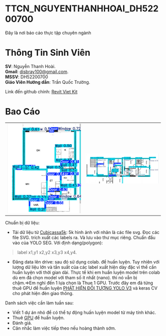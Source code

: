 # TTCN_NGUYENTHANHHOAI_DH52200700
Đây là nơi báo cáo thực tập chuyên ngành

# Thông Tin Sinh Viên
<b>SV</b>: Nguyễn Thanh Hoài.</br>
<b>Gmail</b>: disbray100@gmail.com.</br>
<b>MSSV</b>: DH52200700</br>
<b>Giáo Viên Hướng dẫn</b>: Trần Quốc Trường.

Link đến github chính: [Revit Viet Kit](https://github.com/thanhhoai2k4/RevitVietKit)



# Bao Cáo

<table>
  <tr>
    <td>
      <img src="images/image001.png" alt="Ảnh 1" width="700px">
    </td>
    <td>
      <img src="images/image002.png" alt="Ảnh 2" width="700px">
    </td>
  </tr>
</table>

Chuẩn bị dữ liệu:
- Tải dữ liệu từ [Cubicassa5k](https://zenodo.org/records/2613548): 5k hình ảnh với nhãn là các file svg. Đọc các file SVG. trích xuất các labels ra. Và lưu vào thư mục riêng. Chuẩn đầu vào của YOLO SEG. Với định dạng(polygon):
> label x1,y1 x2,y2 x3,y3 x4,y4.

- Đăng data lên drive: sau đó sử dụng colab. để huấn luyện. Tuy nhiên với lượng dữ liệu lớn và tần suất của các label xuất hiện dày đặc vì thế cần huấn luyện với thời gian dài. Thực tế khi em huấn luyện model trên colab dù em đả chọn model với tham số ít nhất (nano). thì nó vẫn bị chậm.=>Em nghỉ đến 1 lựa chọn là Thue 1 GPU. Trước đây em đả từng thuê GPU để huấn luyện [PHÁT HIỆN ĐỐI TƯỢNG YOLO V3](https://github.com/thanhhoai2k4/yolo-v3-by-tensorflow) và keras CV cho phát hiện đèn giao thông.

Danh sách việc cần làm tuần sau:
- Viết 1 dự án nhỏ để có thể tự động huấn luyện model từ máy tính khác.
- Thuê  [GPU](https://thuegpu.vn/) để huấn luyện.</td>
- Đánh giá.
- Cân nhắc làm việc tiếp theo nếu hoàng thành sớm.
